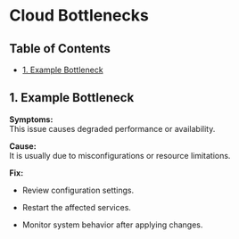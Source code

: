 # Cloud Bottlenecks

## Table of Contents

- [1. Example Bottleneck](#1-example-bottleneck)

## 1. Example Bottleneck

**Symptoms:**  
This issue causes degraded performance or availability.

**Cause:**  
It is usually due to misconfigurations or resource limitations.

**Fix:**

- Review configuration settings.


- Restart the affected services.


- Monitor system behavior after applying changes.

